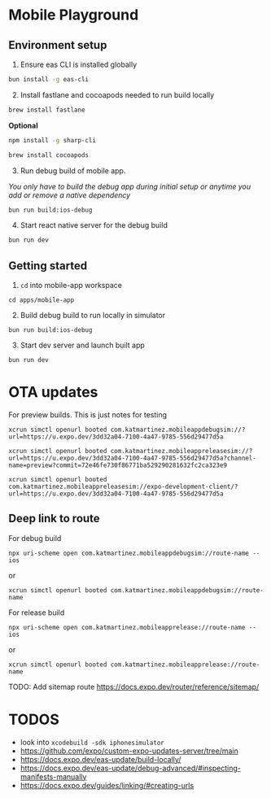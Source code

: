 # Mobile Playground

## Environment setup

1. Ensure eas CLI is installed globally

```bash
bun install -g eas-cli
```

2. Install fastlane and cocoapods needed to run build locally

```bash
brew install fastlane
```

__Optional__

```bash
npm install -g sharp-cli
```

```bash
brew install cocoapods
```

3. Run debug build of mobile app.

_You only have to build the debug app during initial setup or anytime you add or remove a native dependency_

```bash
bun run build:ios-debug
```

4. Start react native server for the debug build

```bash
bun run dev
```

## Getting started

1. `cd` into mobile-app workspace

```shell
cd apps/mobile-app
```

2. Build debug build to run locally in simulator

```shell
bun run build:ios-debug
```

3. Start dev server and launch built app

```shell
bun run dev
```

# OTA updates

For preview builds. This is just notes for testing

```shell
xcrun simctl openurl booted com.katmartinez.mobileappdebugsim://?url=https://u.expo.dev/3dd32a04-7100-4a47-9785-556d29477d5a
```

```shell
xcrun simctl openurl booted com.katmartinez.mobileappreleasesim://?url=https://u.expo.dev/3dd32a04-7100-4a47-9785-556d29477d5a?channel-name=preview?commit=72e46fe730f86771ba529290281632fc2ca323e9
```

```shell
xcrun simctl openurl booted com.katmartinez.mobileappreleasesim://expo-development-client/?url=https://u.expo.dev/3dd32a04-7100-4a47-9785-556d29477d5a
```

## Deep link to route

For debug build

```shell
npx uri-scheme open com.katmartinez.mobileappdebugsim://route-name --ios
```

or

```shell
xcrun simctl openurl booted com.katmartinez.mobileappdebugsim://route-name
```

For release build

```shell
npx uri-scheme open com.katmartinez.mobileapprelease://route-name --ios
```

or

```shell
xcrun simctl openurl booted com.katmartinez.mobileapprelease://route-name
```

TODO: Add sitemap route https://docs.expo.dev/router/reference/sitemap/

# TODOS

- look into `xcodebuild -sdk iphonesimulator`
- https://github.com/expo/custom-expo-updates-server/tree/main
- https://docs.expo.dev/eas-update/build-locally/
- https://docs.expo.dev/eas-update/debug-advanced/#inspecting-manifests-manually
- https://docs.expo.dev/guides/linking/#creating-urls
